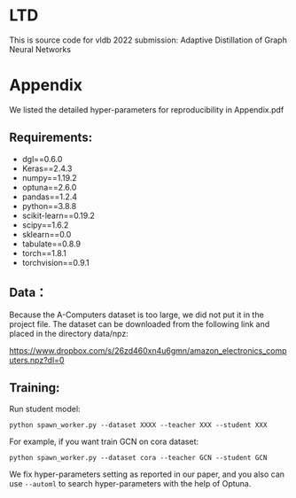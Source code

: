 # LTD

This is source code for vldb 2022 submission: Adaptive Distillation of Graph Neural Networks

# Appendix

We listed the detailed hyper-parameters for reproducibility in Appendix.pdf

## Requirements:

- dgl==0.6.0
- Keras==2.4.3
- numpy==1.19.2
- optuna==2.6.0
- pandas==1.2.4
- python==3.8.8
- scikit-learn==0.19.2
- scipy==1.6.2
- sklearn==0.0
- tabulate==0.8.9
- torch==1.8.1
- torchvision==0.9.1

## Data：
Because the A-Computers dataset is too large, we did not put it in the project file. The dataset can be downloaded from the following link and placed in the directory data/npz:

https://www.dropbox.com/s/26zd460xn4u6gmn/amazon_electronics_computers.npz?dl=0

## Training:

Run student model:

```
python spawn_worker.py --dataset XXXX --teacher XXX --student XXX
```

For example, if you want train GCN on cora dataset:

```
python spawn_worker.py --dataset cora --teacher GCN --student GCN
```

We fix hyper-parameters setting as reported in our paper, and you also can use `--automl` to search hyper-parameters with the help of Optuna. 
